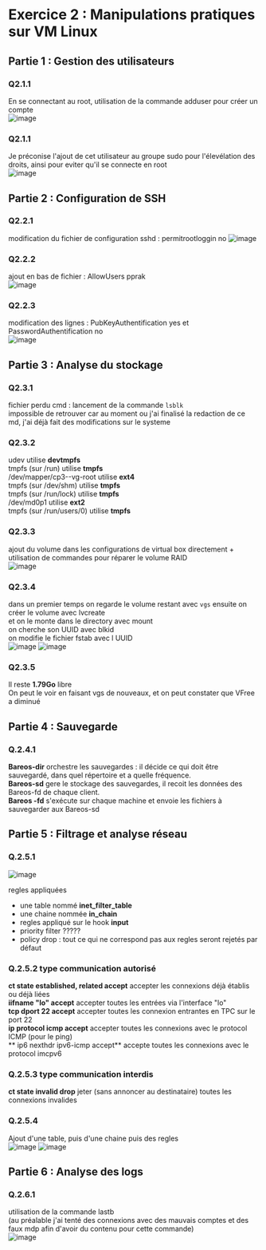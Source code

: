 # Exercice 2 : Manipulations pratiques sur VM Linux  

## Partie 1 : Gestion des utilisateurs  
### Q2.1.1  
En se connectant au root, utilisation de la commande adduser pour créer un compte   
![image](CaptureEcran/Exercice%202/Q.2.1.1.png)
### Q2.1.1  
Je préconise l'ajout de cet utilisateur au groupe sudo pour l'élevélation des droits, ainsi pour eviter qu'il se connecte en root  
![image](CaptureEcran/Exercice%202/Q.2.1.2.png)


## Partie 2 : Configuration de SSH  
### Q2.2.1  
modification du fichier de configuration sshd : permitrootloggin no 
![image](CaptureEcran/Exercice%202/Q.2.2.1.png)
### Q2.2.2  
ajout en bas de fichier : AllowUsers pprak  
![image](CaptureEcran/Exercice%202/Q.2.2.2.png)
### Q2.2.3  
modification des lignes : PubKeyAuthentification yes et PasswordAuthentification no   
![image](CaptureEcran/Exercice%202/Q.2.2.3.png)


## Partie 3 : Analyse du stockage  
### Q2.3.1  
fichier perdu cmd : lancement de la commande `lsblk`  
impossible de retrouver car au moment ou j'ai finalisé la redaction de ce md, j'ai déjà fait des modifications sur le systeme  
### Q2.3.2  
udev utilise **devtmpfs**   
tmpfs (sur /run) utilise **tmpfs**  
/dev/mapper/cp3--vg-root utilise **ext4**    
tmpfs (sur /dev/shm) utilise **tmpfs**   
tmpfs (sur /run/lock) utilise **tmpfs**   
/dev/md0p1 utilise **ext2**  
tmpfs (sur /run/users/0) utilise **tmpfs**   
### Q2.3.3  
ajout du volume dans les configurations de virtual box directement + utilisation de commandes pour réparer le volume RAID  
![image](CaptureEcran/Exercice%202/Q.2.3.3.png)
### Q2.3.4  
dans un premier temps on regarde le volume restant avec `vgs` 
ensuite on créer le volume avec lvcreate  
et on le monte dans le directory avec mount    
on cherche son UUID avec blkid   
on modifie le fichier fstab avec l UUID  
![image](CaptureEcran/Exercice%202/Q.2.3.4-1.png)
![image](CaptureEcran/Exercice%202/Q.2.3.4-2.png)
### Q2.3.5  
Il reste **1.79Go** libre  
On peut le voir en faisant vgs de nouveaux, et on peut constater que VFree a diminué  

## Partie 4 : Sauvegarde  
### Q.2.4.1  
**Bareos-dir** orchestre les sauvegardes : il décide ce qui doit être sauvegardé, dans quel répertoire et a quelle fréquence.  
**Bareos-sd** gere le stockage des sauvegardes, il recoit les données des Bareos-fd de chaque client.   
**Bareos -fd** s'exécute sur chaque machine et envoie les fichiers à sauvegarder aux Bareos-sd   

## Partie 5 : Filtrage et analyse réseau  
### Q.2.5.1  
![image](CaptureEcran/Exercice%202/Q.2.5.1.png)

regles appliquées   
- une table nommé **inet_filter_table**  
- une chaine nommée **in_chain**  
- regles appliqué sur le hook **input**  
- priority filter ?????  
- policy drop : tout ce qui ne correspond pas aux regles seront rejetés par défaut  
### Q.2.5.2 type communication autorisé   
**ct state established, related accept** accepter les connexions déjà établis ou déjà liées  
**iifname "lo" accept** accepter toutes les entrées via l'interface "lo"  
**tcp dport 22 accept** accepter toutes les connexion entrantes en TPC sur le port 22   
**ip protocol icmp accept** accepter toutes les connexions avec le protocol ICMP (pour le ping)   
** ip6 nexthdr ipv6-icmp accept** accepte toutes les connexions avec le protocol imcpv6  
### Q.2.5.3 type communication interdis  
**ct state invalid drop** jeter (sans annoncer au destinataire) toutes les connexions invalides  
### Q.2.5.4  
Ajout d'une table, puis d'une chaine puis des regles  
![image](CaptureEcran/Exercice%202/Q.2.5.4-1.png)
![image](CaptureEcran/Exercice%202/Q.2.5.4-2.png)


## Partie 6 : Analyse des logs  
### Q.2.6.1  
utilisation de la commande lastb  
(au préalable j'ai tenté des connexions avec des mauvais comptes et des faux mdp afin d'avoir du contenu pour cette commande)  
![image](CaptureEcran/Exercice%202/Q.2.6.1.png)


